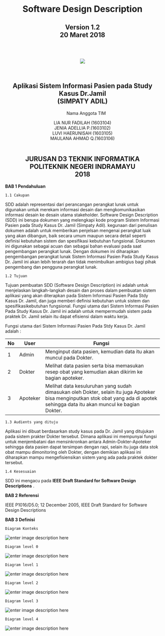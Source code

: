 

<!DOCTYPE html>
<html>
<head></head

<body><center>
	<h1 align="center">Software Design Description</h1>
	<h2 align="center">Version 1.2<br>
	20 Maret 2018</h2><br><br>
	<p align="center"> <img src="https://lh3.googleusercontent.com/Mk2_cB7YlTjA6BhAtenwi-6nfONxdU_Mnew1OaieHO2UTlc0SDEL8wFkT94CIst1T-uykihG561B=s200"></p>
	<br>
	<h2 align="center">Aplikasi Sistem Informasi Pasien pada Study Kasus Dr.Jamil<br>
	(SIMPATY ADIL)</h2>
	<align="center" br>
	<ol align="center">Nama Anggota TIM</ol><align="center">
	<div align="center">
	LIA NUR FADILAH (1603104)<br>
	JENIA ADELLIA P.(1603102)<br>
	LUVI HAERUNISAH	(1603105)<br>
	MAULANA AHMAD Q.(1603106)<br>
	</div>
	<br>
	<h2 align="center">JURUSAN D3 TEKNIK INFORMATIKA<br>
		POLITEKNIK NEGERI INDRAMAYU<br>
		2018</h2>
</center>
</body>
</html>

**BAB 1 Pendahuluan**

	1.1 Cakupan 

SDD adalah representasi dari perancangan perangkat lunak untuk digunakan untuk merekam informasi desain dan mengkomunikasikan informasi desain ke desain utama stakeholder. Software Design Description (SDD) ini berupa dokumen yang melengkapi kode program Sistem Informasi Pasien pada Study Kasus Dr. Jamil (Simpaty Adil). kegunaan dari penulisan dokumen adalah untuk memberikan penjelsan mengenai perangkat luak yang akan dibangun, baik secara umum maupun secara detail seperti definisi kebutuhan sistem dan spesifikasi kebutuhan fungsional. Dokumen ini digunakan sebagai acuan dan sebagai bahan evaluasi pada saat pengembangan perangkat lunak. Dengan dokumen ini diharapkan pengembangan perangkat lunak Sistem Informasi Pasien Pada Study Kasus Dr. Jamil ini akan lebih terarah dan tidak menimbulkan ambigius bagi pihak pengembang dan pengguna perangkat lunak.

	1.2 Tujuan

Tujuan pembuatan SDD (Software Design Description) ini adalah untuk menjelaskan langkah-langkah desain dan proses dalam pembuatan sistem aplikasi yang akan diterapkan pada Sistem Informasi Pasien Pada Stdy Kasus Dr. Jamil, dan juga memberi definisi kebutuhan untuk sistem dan spesifikasikebutuhan fungsional. Fungsi utama dari Sistem Informasi Pasien Pada Study Kasus Dr. Jamil ini adalah untuk mempermudah sistem pada praktek Dr. Jamil selain itu dapat efisiensi dalam waktu kerja.

Fungsi utama dari Sistem Informasi Pasien Pada Stdy Kasus Dr. Jamil adalah :
	
|No|User|Fungsi|
|--|--|--|
| 1 | Admin |Menginput data pasien, kemudian data itu akan muncul pada Dokter.|
| 2| Dokter |Melihat data pasien serta bisa memasukan resep obat yang kemudian akan dikirim ke bagian apoteker.|
| 3 | Apoteker |Melihat data kesuluruhan yang sudah dimasukan oleh Dokter, selain itu juga Apoteker bisa menginputkan stok obat yang ada di apotek sehingga data itu akan muncul ke bagian Dokter.|

	1.3 Audients yang dituju

Aplikasi ini dibuat berdasarkan study kasus pada Dr. Jamil yang ditujukan pada sistem prakter Dokter tersebut. Dimana aplikasi ini mempunyai fungsi untuk menjembatani dan mensinkronkan antara Admin-Dokter-Apoteker sehingga data pasien dapat tersimpan dengan rapi, selain itu juga data stok obat mampu dimonitoring oleh Dokter, dengan demikian aplikasi ini diharapkan mampu mengefisiensikan sistem yang ada pada praktek dokter tersebut.

	1.4 Kesesuaian

SDD ini mengacu pada **IEEE Draft Standard for Software Design
Descriptions** .

**BAB 2 Referensi**

IEEE P1016/D5.0; 12 December 2005, IEEE Draft Standard for Software Design
Descriptions

**BAB 3 Definisi**

	Diagram Konteks
	
![enter image description here](https://lh3.googleusercontent.com/-Ky-_cGCZCEE/WrEjE-yA5gI/AAAAAAAAAbg/WaghyDGsBAMdSTD-XA7uthOHPOGNOpj2gCL0BGAs/w530-d-h335-n/Diagram+konteks.jpg)
	

	
	Diagram level 0

![enter image description here](https://lh3.googleusercontent.com/-7L8hPlRtEcc/WrEfaaH63eI/AAAAAAAAAY0/MCwwSKzwnHAN1k6CPDNSxK_O7c-EIBP6ACL0BGAs/w530-d-h405-n/konteks.png)

	Diagram level 1

![enter image description here](https://lh3.googleusercontent.com/-exeKWSSev5w/WrEfhiQm4iI/AAAAAAAAAZI/Ltt9knISKSEJc-hAAZ9o4CCtggkUCHnuQCL0BGAs/w530-d-h316-n/lvl1.png)

	Diagram level 2

![enter image description here](https://lh3.googleusercontent.com/-YNi1-lBFId8/WrEfpQ28DfI/AAAAAAAAAZc/omRIc9KDIhEgKfSELnV0Uhd0NMjzgjibwCL0BGAs/w530-d-h410-n/lvl2.png)

	Diagram level 3

![enter image description here](https://lh3.googleusercontent.com/-9DQEePWu-ec/WrEfu6uQegI/AAAAAAAAAZw/giZG_15HcOAp4Fx2OFLRo2kQXdr9KQpZgCL0BGAs/w530-d-h342-n/lvl3.png)

	Diagram level 4

![enter image description here](https://lh3.googleusercontent.com/-TQZG1vhi7UU/WrEfz03YuQI/AAAAAAAAAaE/YaYeKVFg6XAG2YjRl6pytmsVD9_neMSAQCL0BGAs/w530-d-h448-n/lvl4.png)

